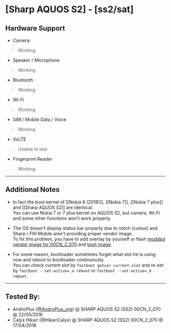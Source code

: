 # [Sharp AQUOS S2] - [ss2/sat]

## Hardware Support

* Camera:
> Working

* Speaker / Microphone
> Working

* Bluetooth
> Working

* Wi-Fi
> Working

* SIM / Mobile Data / Voice
> Working

* VoLTE
> Unable to test

* Fingerprint Reader
> Working

***
## Additional Notes

* In fact the boot kernel of [[Nokia 6 (2018)]], [[Nokia 7]], [[Nokia 7 plus]] and [[Sharp AQUOS S2]] are identical.  
You can use Nokia 7 or 7 plus kernel on AQUOS S2, but camera, Wi-Fi and some other functions won't work properly.

* The OS doesn't display status bar properly due to notch (cutout) and Sharp / FIH Mobile aren't providing proper vendor image.  
To fix this problem, you have to add overlay by yourself or flash [modded vendor image for 00CN_2_070](https://drive.google.com/open?id=1h_lby181FerHcs3pg45SAoiY9-nGtomO) and [boot image](https://drive.google.com/open?id=1_uginpiJ_JfRuE0Z8oeR1D-qnsHUZWN-).

* For some reason, bootloader sometimes forget what slot he is using now and reboot to bootloader continuously.  
You can check current slot by `fastboot getvar current-slot` and re-set by `fastboot --set-active=_a reboot` or `fastboot --set-active=_b reboot`.

***


## Tested By:
* AndroPlus ([@AndroPlus_org](https://twitter.com/AndroPlus_org)) @ SHARP AQUOS S2 (SS2) 00CN_2_070 @ 22/05/2018
* Calyx Hikari (@HikariCalyx) @ SHARP AQUOS S2 (SS2) 00CN_2_070 @ 17/04/2018
